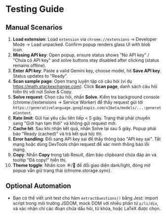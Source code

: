 # Testing Guide

## Manual Scenarios
1. **Load extension**: Load `extension` via `chrome://extensions` → Developer Mode → Load unpacked. Confirm popup renders glass UI with blob icon.
2. **Missing API key**: Open popup, ensure status shows "No API key" / "Chưa có API key" and solve buttons stay disabled after clicking (status remains offline).
3. **Enter API key**: Paste a valid Gemini key, choose model, hit **Save API key**. Status updates to "Ready".
4. **Scan sample page**: Open trang luyện tập có câu hỏi (ví dụ https://math.stackexchange.com). Click **Scan page**, danh sách câu hỏi hiển thị với nút Solve & Copy.
5. **Solve request**: Chọn câu hỏi, nhấn **Solve**. Kiểm tra background console (chrome://extensions → Service Worker) để thấy request gửi tới `https://generativelanguage.googleapis.com/v1beta/models/...:generateContent`.
6. **Rate limit**: Gửi hai yêu cầu liên tiếp &lt; 5 giây. Trạng thái phải chuyển sang "Giới hạn tạm thời" và không gửi request mới.
7. **Cache hit**: Sau khi nhận kết quả, nhấn Solve lại sau 5 giây. Popup phải báo "Ready (cached)" và trả kết quả tức thì.
8. **Error handling**: Đổi sang API key sai để thấy thông báo "API key sai". Tắt mạng hoặc dùng DevTools chặn request để xác minh thông báo lỗi mạng.
9. **Copy**: Nhấn **Copy** trong tab Result, đảm bảo clipboard chứa đáp án và tooltip "Đã copy!" hiển thị.
10. **Theme toggle**: Nhấn icon ☀️/🌙 để đổi giao diện dark/light, đóng mở popup vẫn giữ trạng thái (chrome.storage.sync).

## Optional Automation
- Bạn có thể viết unit test cho hàm `extractQuestions()` bằng Jest: import script trong môi trường JSDOM, mock DOM với nhiều phần tử `p/li/div`, và xác nhận chỉ các đoạn chứa dấu hỏi, từ khóa, hoặc LaTeX được chọn.
